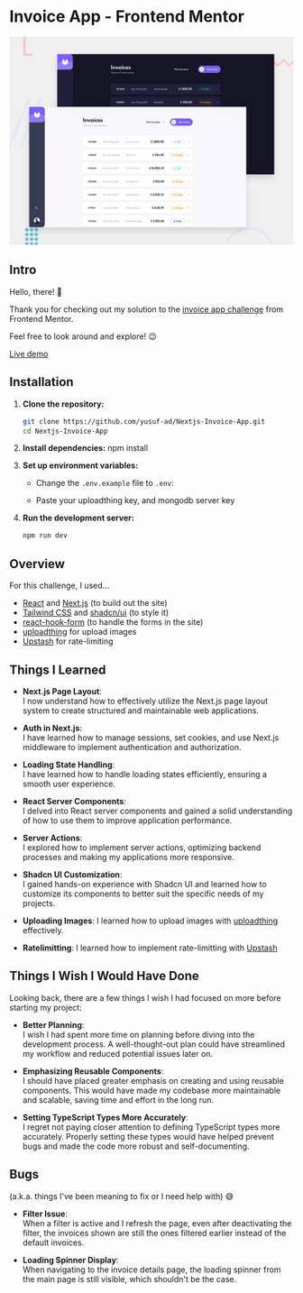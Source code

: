 # Invoice App - Frontend Mentor

![Design preview for the Invoice app coding challenge](./public/preview.jpg)

## Intro

Hello, there! 👋

Thank you for checking out my solution to the [invoice app challenge](https://www.frontendmentor.io/challenges/invoice-app-i7KaLTQjl) from Frontend Mentor.

Feel free to look around and explore! 😉

[Live demo](https://next-invoice-cl5q24yyx-yusuf-ads-projects.vercel.app)

## Installation

1. **Clone the repository:**

   ```bash
   git clone https://github.com/yusuf-ad/Nextjs-Invoice-App.git
   cd Nextjs-Invoice-App

   ```

2. **Install dependencies:**
   npm install

3. **Set up environment variables:**

   - Change the `.env.example` file to `.env`:

   - Paste your uploadthing key, and mongodb server key

4. **Run the development server:**
   ```bash
   npm run dev
   ```

## Overview

For this challenge, I used...

- [React](https://reactjs.org/) and [Next.js](https://nextjs.org/) (to build out the site)
- [Tailwind CSS](https://tailwindcss.com/) and [shadcn/ui](https://ui.shadcn.com/) (to style it)
- [react-hook-form](https://react-hook-form.com/) (to handle the forms in the site)
- [uploadthing](https://uploadthing.com/) for upload images
- [Upstash](https://upstash.com/) for rate-limiting

## Things I Learned

- **Next.js Page Layout**:  
  I now understand how to effectively utilize the Next.js page layout system to create structured and maintainable web applications.

- **Auth in Next.js**:  
  I have learned how to manage sessions, set cookies, and use Next.js middleware to implement authentication and authorization.

- **Loading State Handling**:  
  I have learned how to handle loading states efficiently, ensuring a smooth user experience.

- **React Server Components**:  
  I delved into React server components and gained a solid understanding of how to use them to improve application performance.

- **Server Actions**:  
  I explored how to implement server actions, optimizing backend processes and making my applications more responsive.

- **Shadcn UI Customization**:  
  I gained hands-on experience with Shadcn UI and learned how to customize its components to better suit the specific needs of my projects.

- **Uploading Images**:
  I learned how to upload images with [uploadthing](https://uploadthing.com/) effectively.

- **Ratelimitting**:
  I learned how to implement rate-limitting with [Upstash](https://upstash.com/)

## Things I Wish I Would Have Done

Looking back, there are a few things I wish I had focused on more before starting my project:

- **Better Planning**:  
  I wish I had spent more time on planning before diving into the development process. A well-thought-out plan could have streamlined my workflow and reduced potential issues later on.

- **Emphasizing Reusable Components**:  
  I should have placed greater emphasis on creating and using reusable components. This would have made my codebase more maintainable and scalable, saving time and effort in the long run.

- **Setting TypeScript Types More Accurately**:  
  I regret not paying closer attention to defining TypeScript types more accurately. Properly setting these types would have helped prevent bugs and made the code more robust and self-documenting.

## Bugs

(a.k.a. things I've been meaning to fix or I need help with) 😅

- **Filter Issue**:  
  When a filter is active and I refresh the page, even after deactivating the filter, the invoices shown are still the ones filtered earlier instead of the default invoices.

- **Loading Spinner Display**:  
  When navigating to the invoice details page, the loading spinner from the main page is still visible, which shouldn't be the case.
